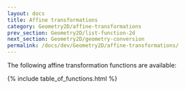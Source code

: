 ```yaml
---
layout: docs
title: Affine transformations
category: Geometry2D/affine-transformations
prev_section: Geometry2D/list-function-2d
next_section: Geometry2D/geometry-conversion
permalink: /docs/dev/Geometry2D/affine-transformations/
---
```


The following affine transformation functions are available:

{% include table_of_functions.html %}
